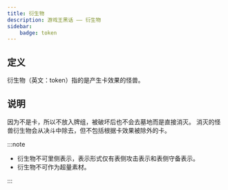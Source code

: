 ```yaml
---
title: 衍生物
description: 游戏王黑话 —— 衍生物
sidebar:
    badge: token
---
```


## 定义

衍生物（英文：token）指的是产生卡效果的怪兽。

## 说明

因为不是卡，所以不放入牌组，被破坏后也不会去墓地而是直接消灭。
消灭的怪兽衍生物会从决斗中除去，但不包括根据卡效果被除外的卡。

:::note

- 衍生物不可里侧表示，表示形式仅有表侧攻击表示和表侧守备表示。
- 衍生物不可作为超量素材。

:::
